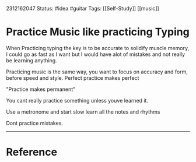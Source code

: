 2312162047
	Status: #idea #guitar
		Tags:  [[Self-Study]] [[music]] 

# Practice Music like practicing Typing

When Practicing typing the key is to be accurate to solidify muscle memory, I could go as fast as I want but I would have alot of mistakes and not really be learning anything.

Practicing music is the same way, you want to focus on accuracy and form, before speed and style. Perfect practice makes perfect

"Practice makes permanent"

You cant really practice something unless youve learned it.

Use a metronome and start slow learn all the notes and rhythms

Dont practice mistakes.





---
# Reference